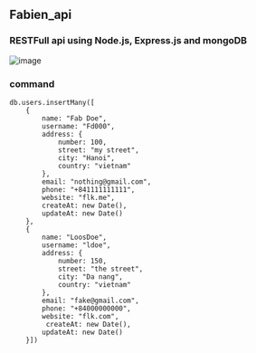 ## Fabien_api
### RESTFull api using Node.js, Express.js and mongoDB

![image](https://user-images.githubusercontent.com/38925672/197445009-67e18dbe-e0e4-443a-ac3f-ad2d1e7d1922.png)

### command
	db.users.insertMany([
		{
			name: "Fab Doe", 
			username: "Fd000", 
			address: {
				number: 100, 
				street: "my street", 
				city: "Hanoi", 
				country: "vietnam"
			}, 
			email: "nothing@gmail.com",  
			phone: "+841111111111", 
			website: "flk.me",
			createAt: new Date(),
			updateAt: new Date()
		},
		{
			name: "LoosDoe", 
			username: "ldoe", 
			address: {
				number: 150, 
				street: "the street", 
				city: "Da nang", 
				country: "vietnam"
			}, 
			email: "fake@gmail.com",
			phone: "+84000000000", 
			website: "flk.com",
			 createAt: new Date(),
			updateAt: new Date()
		}])